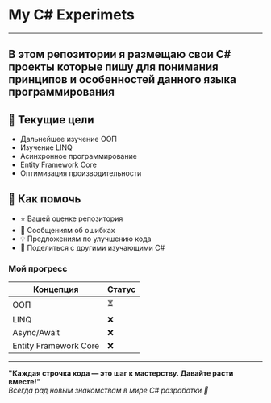 ﻿# My C# Experimets
***
В этом репозитории я размещаю свои C# проекты которые пишу для понимания принципов и особенностей данного языка программирования
---

## 🎯 Текущие  цели
* Дальнейшее изучение ООП
* Изучение LINQ
* Асинхронное программирование
* Entity Framework Core
* Оптимизация производительности

## 🤝 Как помочь
* ⭐ Вашей оценке репозитория
* 🐞 Сообщениям об ошибках
* 💡 Предложениям по улучшению кода
* 📢 Поделиться с другими изучающими C#

### Мой прогресс
| Концепция       | Статус       |
|----------------|-------------|
| ООП            | ⏳          |
| LINQ           | ❌          |
| Async/Await    | ❌          |
|Entity Framework Core|   ❌      |

---
**"Каждая строчка кода — это шаг к мастерству. Давайте расти вместе!"**  
*Всегда рад новым знакомствам в мире C# разработки 👋*
